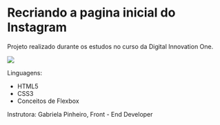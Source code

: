 # Recriando a pagina inicial do Instagram
Projeto realizado durante os estudos no curso da Digital Innovation One.


<img src= https://github.com/nandacruz/Recriando-a-pagina-inicial-do-Instagram/blob/main/project_img/Screenshot_1.png>

Linguagens:

- HTML5
- CSS3
- Conceitos de Flexbox

Instrutora: Gabriela Pinheiro, Front - End Developer
